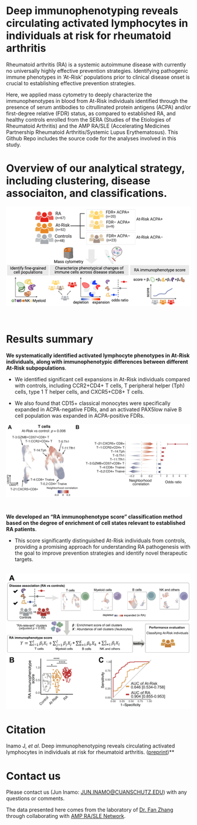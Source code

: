 # Deep immunophenotyping reveals circulating activated lymphocytes in individuals at risk for rheumatoid arthritis

Rheumatoid arthritis (RA) is a systemic autoimmune disease with currently no universally highly effective prevention strategies. 
Identifying pathogenic immune phenotypes in ‘At-Risk’ populations prior to clinical disease onset is crucial to establishing effective prevention strategies. 

Here, we applied mass cytometry to deeply characterize the immunophenotypes in blood from At-Risk individuals identified through the presence of serum antibodies to citrullinated protein antigens (ACPA) and/or first-degree relative (FDR) status, as compared to established RA, and healthy controls enrolled from the SERA (Studies of the Etiologies of Rheumatoid Arthritis) and the AMP RA/SLE (Accelerating Medicines Partnership Rheumatoid Arthritis/Systemic Lupus Erythematosus). This Github Repo includes the source code for the analyses involved in this study.


# Overview of our analytical strategy, including clustering, disease associaiton, and classifications.
![image](./images/CyTOF_workflow.png)

&nbsp;&nbsp;

# Results summary

**We systematically identified activated lymphocyte phenotypes in At-Risk individuals, along with immunophenotypic differences between different At-Risk subpopulations**.

- We identified significant cell expansions in At-Risk individuals compared with controls, including CCR2+CD4+ T cells, T peripheral helper (Tph) cells, type 1 T helper cells, and CXCR5+CD8+ T cells.
  
- We also found that CD15+ classical monocytes were specifically expanded in ACPA-negative FDRs, and an activated PAX5low naïve B cell population was expanded in ACPA-positive FDRs. 

<img src="https://github.com/fanzhanglab/AtRiskRA_CyTOF/blob/main/images/results.jpg" width="800" align="center">

&nbsp;&nbsp;

**We developed an “RA immunophenotype score” classification method based on the degree of enrichment of cell states relevant to established RA patients**. 

- This score significantly distinguished At-Risk individuals from controls, providing a promising approach for understanding RA pathogenesis with the goal to improve prevention strategies and identify novel therapeutic targets. 

&nbsp;<img src="https://github.com/fanzhanglab/AtRiskRA_CyTOF/blob/main/images/RA_immunophenotype_score.jpg" width="750" align="center">


# Citation 

Inamo J, *et al*. Deep immunophenotyping reveals circulating activated lymphocytes in individuals at risk for rheumatoid arthritis. ([preprint](https://XXX))**


# Contact us
Please contact us (Jun Inamo: JUN.INAMO@CUANSCHUTZ.EDU) with any questions or comments.

The data presented here comes from the laboratory of [Dr. Fan Zhang](https://fanzhanglab.org/) through collaborating with [AMP RA/SLE Network](https://www.niams.nih.gov/grants-funding/funded-research/accelerating-medicines/RA-SLE).
